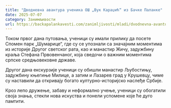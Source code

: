 ```yaml
---
title: "Дводневна авантура ученика ОШ „Вук Караџић“ из Бачке Паланке"
date: 2025-07-07
category: Занимљивости
url: https://backapalankavesti.com/zanimljivosti/mladi/dvodnevna-avantura-ucenika-os-vuk-karadzic-iz-backe-palanke/
---
```


Током првог дана путовања, ученици су имали прилику да посете Спомен парк „Шумарице“, где су се упознали са значајним моментима из историје Другог светског рата, као и манастир Жичу, задужбину краља Стефана Првовенчаног, која сведочи о важним моментима српске средњовековне државе.

Другог дана екскурзије ученици су обишли манастир Љубостињу, задужбину књегиње Милице, а затим и Лазарев град у Крушевцу, чиме су наставили да откривају богато културно-историјско наслеђе Србије.

Кроз лепо дружење, забаву и неформално учење, ученици су обогатили своја знања, стекли нова искуства и понели успомене које ће дуго памтити.
